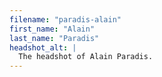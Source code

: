 ```yaml
---
filename: "paradis-alain"
first_name: "Alain"
last_name: "Paradis"
headshot_alt: |
  The headshot of Alain Paradis.
---
```

